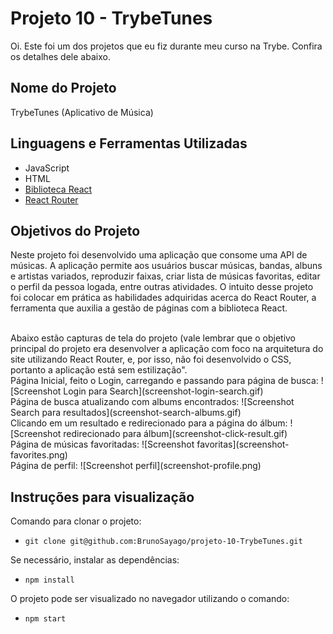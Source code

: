 # Projeto 10 - TrybeTunes

Oi. Este foi um dos projetos que eu fiz durante meu curso na Trybe. Confira os detalhes dele abaixo.




## Nome do Projeto
TrybeTunes (Aplicativo de Música)
## Linguagens e Ferramentas Utilizadas

 - JavaScript
 - HTML
 - [Biblioteca React](https://pt-br.reactjs.org/)
 - [React Router](https://reactrouter.com/en/main)


## Objetivos do Projeto
Neste projeto foi desenvolvido uma aplicação que consome uma API de músicas. A aplicação permite aos usuários buscar músicas, bandas, albuns e artistas variados, reproduzir faixas, criar lista de músicas favoritas, editar o perfil da pessoa logada, entre outras atividades. O intuito desse projeto foi colocar em prática as habilidades adquiridas acerca do React Router, a ferramenta que auxilia a gestão de páginas com a biblioteca React.

<br />
Abaixo estão capturas de tela do projeto (vale lembrar que o objetivo principal do projeto era desenvolver a aplicação com foco na arquitetura do site utilizando React Router, e, por isso, não foi desenvolvido o CSS, portanto a aplicação está sem estilização".

<br />
Página Inicial, feito o Login, carregando e passando para página de busca:
![Screenshot Login para Search](screenshot-login-search.gif)

<br />
Página de busca atualizando com albums encontrados:
![Screenshot Search para resultados](screenshot-search-albums.gif)


<br />
Clicando em um resultado e redirecionado para a página do álbum:
![Screenshot redirecionado para álbum](screenshot-click-result.gif)

<br />
Página de músicas favoritadas:
![Screenshot favoritas](screenshot-favorites.png)

<br />
Página de perfil:
![Screenshot perfil](screenshot-profile.png)

## Instruções para visualização
Comando para clonar o projeto:
 - `git clone git@github.com:BrunoSayago/projeto-10-TrybeTunes.git`
 
Se necessário, instalar as dependências:
 - `npm install`
  
O projeto pode ser visualizado no navegador utilizando o comando:
- `npm start`
